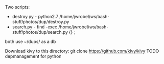 
Two scripts:
- destroy.py - python2.7 /home/jwrobel/ws/bash-stuff/photos/dup/destroy.py
- search.py - find -exec /home/jwrobel/ws/bash-stuff/photos/dup/search.py {} \;

both use ~/dups/ as a db

Download kivy to this directory: git clone https://github.com/kivy/kivy
TODO depmanagement for python
